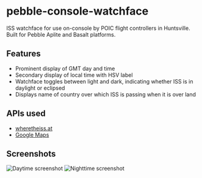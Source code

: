 # pebble-console-watchface

ISS watchface for use on-console by POIC flight controllers in Huntsville. Built for Pebble Aplite and Basalt platforms.

## Features

* Prominent display of GMT day and time
* Secondary display of local time with HSV label
* Watchface toggles between light and dark, indicating whether ISS is in daylight or eclipsed
* Displays name of country over which ISS is passing when it is over land

## APIs used

* [wheretheiss.at](http://wheretheiss.at/w/developer)
* [Google Maps](https://developers.google.com/maps/)

## Screenshots

![Daytime screenshot](https://github.com/zekoff/pebble-console-watchface/master/screenshot_day.png)
![Nighttime screenshot](https://github.com/zekoff/pebble-console-watchface/master/screenshot_night.png)